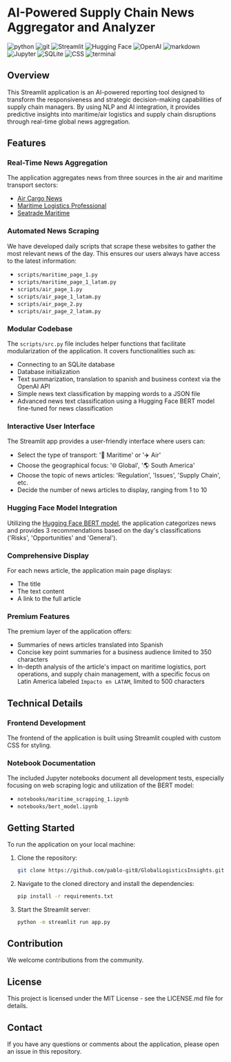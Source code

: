 # AI-Powered Supply Chain News Aggregator and Analyzer

![python](https://img.shields.io/badge/Python-3776AB?style=for-the-badge&logo=python&logoColor=white)
![git](https://img.shields.io/badge/GIT-E44C30?style=for-the-badge&logo=git&logoColor=white)
![Streamlit](https://img.shields.io/badge/Streamlit-FF4B4B?style=for-the-badge&logo=Streamlit&logoColor=white)
![Hugging Face](https://img.shields.io/badge/Hugging%20Face-F9AB00?style=for-the-badge&logo=HuggingFace&logoColor=white)
![OpenAI](https://img.shields.io/badge/OpenAI-412991?style=for-the-badge&logo=OpenAI&logoColor=white)
![markdown](https://img.shields.io/badge/Markdown-000000?style=for-the-badge&logo=markdown&logoColor=white)
![Jupyter](https://img.shields.io/badge/Jupyter-F37626?style=for-the-badge&logo=Jupyter&logoColor=white)
![SQLite](https://img.shields.io/badge/SQLite-003B57?style=for-the-badge&logo=sqlite&logoColor=white)
![CSS](https://img.shields.io/badge/CSS-1572B6?style=for-the-badge&logo=css3&logoColor=white)
![terminal](https://img.shields.io/badge/windows%20terminal-4D4D4D?style=for-the-badge&logo=windows%20terminal&logoColor=white)

## Overview

This Streamlit application is an AI-powered reporting tool designed to transform the responsiveness and strategic decision-making capabilities of supply chain managers. By using NLP and AI integration, it provides predictive insights into maritime/air logistics and supply chain disruptions through real-time global news aggregation.

## Features

### Real-Time News Aggregation

The application aggregates news from three sources in the air and maritime transport sectors:

- [Air Cargo News](https://www.aircargonews.net/)
- [Maritime Logistics Professional](https://www.maritimelogisticsprofessional.com)
- [Seatrade Maritime](https://www.seatrade-maritime.com/)

### Automated News Scraping

We have developed daily scripts that scrape these websites to gather the most relevant news of the day. This ensures our users always have access to the latest information:

- `scripts/maritime_page_1.py`
- `scripts/maritime_page_1_latam.py`
- `scripts/air_page_1.py`
- `scripts/air_page_1_latam.py`
- `scripts/air_page_2.py`
- `scripts/air_page_2_latam.py`

### Modular Codebase

The `scripts/src.py` file includes helper functions that facilitate modularization of the application. It covers functionalities such as:

- Connecting to an SQLite database
- Database initialization
- Text summarization, translation to spanish and business context via the OpenAI API
- Simple news text classification by mapping words to a JSON file
- Advanced news text classification using a Hugging Face BERT model fine-tuned for news classification

### Interactive User Interface

The Streamlit app provides a user-friendly interface where users can:

- Select the type of transport: '🚢 Maritime' or '✈️ Air'
- Choose the geographical focus: '🌐 Global', '🌎 South America'
- Choose the topic of news articles: 'Regulation', 'Issues', 'Supply Chain', etc.
- Decide the number of news articles to display, ranging from 1 to 10

### Hugging Face Model Integration

Utilizing the [Hugging Face BERT model](https://huggingface.co/spaces/manideepvemula/supply-chain/tree/main/riskclassification_finetuned_xlnet_model_ld), the application categorizes news and provides 3 recommendations based on the day's classifications ('Risks', 'Opportunities' and 'General').

### Comprehensive Display

For each news article, the application main page displays:

- The title
- The text content
- A link to the full article

### Premium Features

The premium layer of the application offers:

- Summaries of news articles translated into Spanish
- Concise key point summaries for a business audience limited to 350 characters
- In-depth analysis of the article's impact on maritime logistics, port operations, and supply chain management, with a specific focus on Latin America labeled `Impacto en LATAM`, limited to 500 characters

## Technical Details

### Frontend Development

The frontend of the application is built using Streamlit coupled with custom CSS for styling.

### Notebook Documentation

The included Jupyter notebooks document all development tests, especially focusing on web scraping logic and utilization of the BERT model:

- `notebooks/maritime_scrapping_1.ipynb`
- `notebooks/bert_model.ipynb`

## Getting Started

To run the application on your local machine:

1. Clone the repository:
   ```sh
   git clone https://github.com/pablo-git8/GlobalLogisticsInsights.git
   ```

2. Navigate to the cloned directory and install the dependencies:
   ```sh
   pip install -r requirements.txt
   ```

3. Start the Streamlit server:
   ```sh
   python -m streamlit run app.py
   ```

## Contribution

We welcome contributions from the community.

## License

This project is licensed under the MIT License - see the LICENSE.md file for details.

## Contact

If you have any questions or comments about the application, please open an issue in this repository.